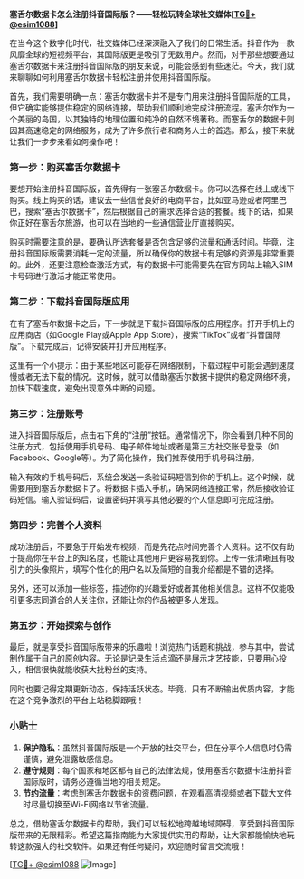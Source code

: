 **塞舌尔数据卡怎么注册抖音国际版？——轻松玩转全球社交媒体[[TG💪+ @esim1088](https://t.me/s/esim1088)]**

在当今这个数字化时代，社交媒体已经深深融入了我们的日常生活。抖音作为一款风靡全球的短视频平台，其国际版更是吸引了无数用户。然而，对于那些想要通过塞舌尔数据卡来注册抖音国际版的朋友来说，可能会感到有些迷茫。今天，我们就来聊聊如何利用塞舌尔数据卡轻松注册并使用抖音国际版。

首先，我们需要明确一点：塞舌尔数据卡并不是专门用来注册抖音国际版的工具，但它确实能够提供稳定的网络连接，帮助我们顺利地完成注册流程。塞舌尔作为一个美丽的岛国，以其独特的地理位置和纯净的自然环境著称。而塞舌尔的数据卡则因其高速稳定的网络服务，成为了许多旅行者和商务人士的首选。那么，接下来就让我们一步步来看如何操作吧！

### 第一步：购买塞舌尔数据卡

要想开始注册抖音国际版，首先得有一张塞舌尔数据卡。你可以选择在线上或线下购买。线上购买的话，建议去一些信誉良好的电商平台，比如亚马逊或者阿里巴巴，搜索“塞舌尔数据卡”，然后根据自己的需求选择合适的套餐。线下的话，如果你正好在塞舌尔旅游，也可以在当地的一些通信营业厅直接购买。

购买时需要注意的是，要确认所选套餐是否包含足够的流量和通话时间。毕竟，注册抖音国际版需要消耗一定的流量，所以确保你的数据卡有足够的资源是非常重要的。此外，还要注意检查激活方式，有的数据卡可能需要先在官方网站上输入SIM卡号码进行激活才能正常使用。

### 第二步：下载抖音国际版应用

在有了塞舌尔数据卡之后，下一步就是下载抖音国际版的应用程序。打开手机上的应用商店（如Google Play或Apple App Store），搜索“TikTok”或者“抖音国际版”。下载完成后，记得安装并打开应用程序。

这里有一个小提示：由于某些地区可能存在网络限制，下载过程中可能会遇到速度慢或者无法下载的情况。这时候，就可以借助塞舌尔数据卡提供的稳定网络环境，加快下载速度，避免出现意外中断的问题。

### 第三步：注册账号

进入抖音国际版后，点击右下角的“注册”按钮。通常情况下，你会看到几种不同的注册方式，包括使用手机号码、电子邮件地址或者是第三方社交账号登录（如Facebook、Google等）。为了简化操作，我们推荐使用手机号码注册。

输入有效的手机号码后，系统会发送一条验证码短信到你的手机上。这个时候，就需要用到塞舌尔数据卡了。将数据卡插入手机，确保网络连接正常，然后接收验证码短信。输入验证码后，设置密码并填写其他必要的个人信息即可完成注册。

### 第四步：完善个人资料

成功注册后，不要急于开始发布视频，而是先花点时间完善个人资料。这不仅有助于提高你在平台上的知名度，也能让其他用户更容易找到你。上传一张清晰且有吸引力的头像照片，填写个性化的用户名以及简短的自我介绍都是不错的选择。

另外，还可以添加一些标签，描述你的兴趣爱好或者其他相关信息。这样不仅能吸引更多志同道合的人关注你，还能让你的作品被更多人发现。

### 第五步：开始探索与创作

最后，就是享受抖音国际版带来的乐趣啦！浏览热门话题和挑战，参与其中，尝试制作属于自己的原创内容。无论是记录生活点滴还是展示才艺技能，只要用心投入，相信很快就能收获大批粉丝的支持。

同时也要记得定期更新动态，保持活跃状态。毕竟，只有不断输出优质内容，才能在这个竞争激烈的平台上站稳脚跟哦！

### 小贴士

1. **保护隐私**：虽然抖音国际版是一个开放的社交平台，但在分享个人信息时仍需谨慎，避免泄露敏感信息。
2. **遵守规则**：每个国家和地区都有自己的法律法规，使用塞舌尔数据卡注册抖音国际版时，请务必遵循当地的相关规定。
3. **节约流量**：考虑到塞舌尔数据卡的资费问题，在观看高清视频或者下载大文件时尽量切换至Wi-Fi网络以节省流量。

总之，借助塞舌尔数据卡的帮助，我们可以轻松地跨越地域障碍，享受到抖音国际版带来的无限精彩。希望这篇指南能为大家提供实用的帮助，让大家都能愉快地玩转这款强大的社交软件。如果还有任何疑问，欢迎随时留言交流哦！

[[TG💪+ @esim1088](https://t.me/s/esim1088) ![Image](https://i.postimg.cc/4NQfJmqS/Snipaste-2025-05-13-00-14-12.png)]